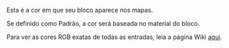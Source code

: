 Esta é a cor em que seu bloco aparece nos mapas.

Se definido como Padrão, a cor será baseada no material do bloco.

Para ver as cores RGB exatas de todas as entradas, leia a página Wiki [aqui](https://mcreator.net/wiki/list-block-map-colors).